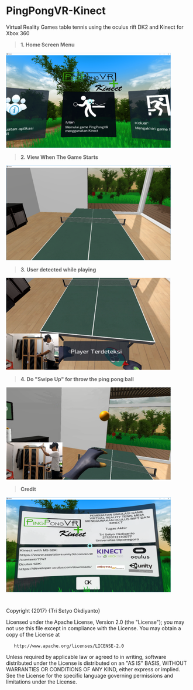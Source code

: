 # PingPongVR-Kinect
Virtual Reality Games table tennis using the oculus rift DK2 and Kinect for Xbox 360


> **1. Home Screen Menu**
<img src="PingPongVRKinect/Images/Screenshot1.PNG" width="450"> 

> **2. View When The Game Starts**
<img src="PingPongVRKinect/Images/Screenshot2.PNG" width="450">

> **3. User detected while playing**
<img src="PingPongVRKinect/Images/Screenshot3.PNG" width="450">

> **4. Do "Swipe Up" for throw the ping pong ball**
<img src="PingPongVRKinect/Images/Screenshot4.PNG" width="450">

> **Credit**
<img src="PingPongVRKinect/Images/Screenshot5.PNG" width="450">

#
   Copyright {2017} {Tri Setyo Okdiyanto}

   Licensed under the Apache License, Version 2.0 (the "License");
   you may not use this file except in compliance with the License.
   You may obtain a copy of the License at

       http://www.apache.org/licenses/LICENSE-2.0

   Unless required by applicable law or agreed to in writing, software
   distributed under the License is distributed on an "AS IS" BASIS,
   WITHOUT WARRANTIES OR CONDITIONS OF ANY KIND, either express or implied.
   See the License for the specific language governing permissions and
   limitations under the License.
